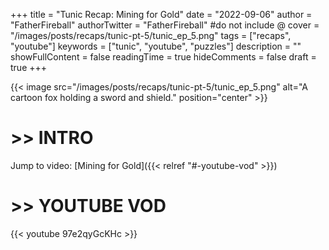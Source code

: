 +++
title = "Tunic Recap: Mining for Gold"
date = "2022-09-06"
author = "FatherFireball"
authorTwitter = "FatherFireball" #do not include @
cover = "/images/posts/recaps/tunic-pt-5/tunic_ep_5.png"
tags = ["recaps", "youtube"]
keywords = ["tunic", "youtube", "puzzles"]
description = ""
showFullContent = false
readingTime = true
hideComments = false
draft = true
+++

{{< image src="/images/posts/recaps/tunic-pt-5/tunic_ep_5.png" alt="A cartoon fox holding a sword and shield." position="center" >}}

# >> INTRO

Jump to video: [Mining for Gold]({{< relref "#-youtube-vod" >}})


# >> YOUTUBE VOD

{{< youtube 97e2qyGcKHc >}}